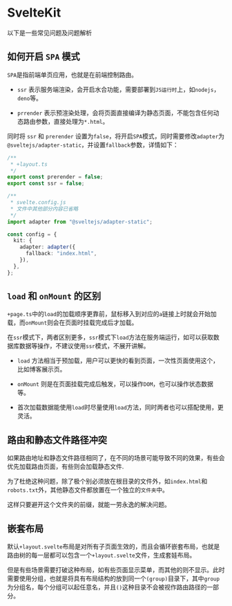 # SvelteKit

以下是一些常见问题及问题解析

## 如何开启 `SPA` 模式

`SPA`是指前端单页应用，也就是在前端控制路由。

- `ssr` 表示服务端渲染，会开启水合功能，需要部署到`JS运行时`上，如`nodejs`，`deno`等。

- `prrender`
  表示预渲染处理，会将页面直接编译为静态页面，不能包含任何动态路由参数，直接处理为`*.html`。

同时将 `ssr` 和 `prerender`
设置为`false`，将开启`SPA`模式，同时需要修改`adapter`为`@sveltejs/adapter-static`，并设置`fallback`参数，详情如下：

```ts
/**
 * +layout.ts
 */
export const prerender = false;
export const ssr = false;
```

```ts
/**
 * svelte.config.js
 * 文件中其他部分内容已省略
 */
import adapter from "@sveltejs/adapter-static";

const config = {
  kit: {
    adapter: adapter({
      fallback: "index.html",
    }),
  },
};
```

## `load` 和 `onMount` 的区别

`+page.ts`中的`load`的加载顺序更靠前，鼠标移入到对应的`a`链接上时就会开始加载，而`onMount`则会在页面时挂载完成后才加载。

在`ssr`模式下，两者区别更多，`ssr`模式下`load`方法在服务端运行，如可以获取数据库数据等操作，不建议使用`ssr`模式，不展开讲解。

- `load` 方法相当于预加载，用户可以更快的看到页面，一次性页面使用这个，比如博客展示页。
- `onMount` 则是在页面挂载完成后触发，可以操作`DOM`，也可以操作状态数据等。

- 首次加载数据能使用`load`时尽量使用`load`方法，同时两者也可以搭配使用，更灵活。

## 路由和静态文件路径冲突

如果路由地址和静态文件路径相同了，在不同的场景可能导致不同的效果，有些会优先加载路由页面，有些则会加载静态文件.

为了杜绝这种问题，除了极个别必须放在根目录的文件外，如`index.html`和`robots.txt`外，其他静态文件都放置在一个独立的`文件夹`中。

这样只要避开这个文件夹的前缀，就能一劳永逸的解决问题。

## 嵌套布局

默认`+layout.svelte`布局是对所有子页面生效的，而且会循环嵌套布局，也就是路由树的每一层都可以包含一个`+layout.svelte`文件，生成套娃布局。

但是有些场景需要打破这种布局，如有些页面显示菜单，而其他的则不显示。此时需要使用分组，也就是将具有布局结构的放到同一个`(group)`目录下，其中`group`为分组名，每个分组可以起任意名，并且`()`这种目录不会被视作路由路径的一部分。
